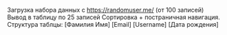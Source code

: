 Загрузка набора данных с https://randomuser.me/ (от 100 записей)
Вывод в таблицу по 25 записей 
Сортировка + постраничная навигация.
Структура таблцы:
[Фамилия Имя] [Email] [Username] [Дата рождения]
